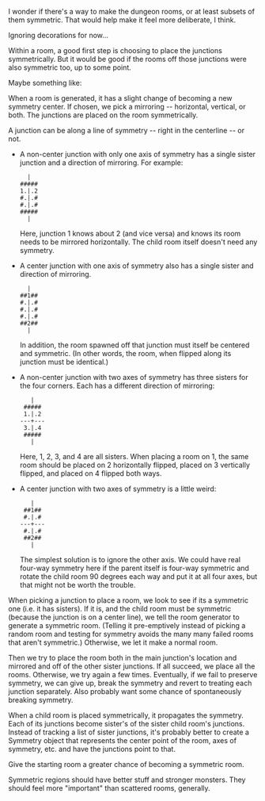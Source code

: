 I wonder if there's a way to make the dungeon rooms, or at least subsets of
them symmetric. That would help make it feel more deliberate, I think.

Ignoring decorations for now...

Within a room, a good first step is choosing to place the junctions
symmetrically. But it would be good if the rooms off those junctions were also
symmetric too, up to some point.

Maybe something like:

When a room is generated, it has a slight change of becoming a new symmetry
center. If chosen, we pick a mirroring -- horizontal, vertical, or both. The
junctions are placed on the room symmetrically.

A junction can be along a line of symmetry -- right in the centerline -- or not.

*   A non-center junction with only one axis of symmetry has a single sister
    junction and a direction of mirroring. For example:

          |
        #####
        1.|.2
        #.|.#
        #.|.#
        #####
          |

    Here, junction 1 knows about 2 (and vice versa) and knows its room needs to
    be mirrored horizontally. The child room itself doesn't need any symmetry.

*   A center junction with one axis of symmetry also has a single sister and
    direction of mirroring.

          |
        ##1##
        #.|.#
        #.|.#
        #.|.#
        ##2##
          |

    In addition, the room spawned off that junction must itself be centered
    and symmetric. (In other words, the room, when flipped along its junction
    must be identical.)

*   A non-center junction with two axes of symmetry has three sisters for the
    four corners. Each has a different direction of mirroring:

           |
         #####
         1.|.2
        ---+---
         3.|.4
         #####
           |

    Here, 1, 2, 3, and 4 are all sisters. When placing a room on 1, the same
    room should be placed on 2 horizontally flipped, placed on 3 vertically
    flipped, and placed on 4 flipped both ways.

*   A center junction with two axes of symmetry is a little weird:

           |
         ##1##
         #.|.#
        ---+---
         #.|.#
         ##2##
           |

    The simplest solution is to ignore the other axis. We could have real
    four-way symmetry here if the parent itself is four-way symmetric and
    rotate the child room 90 degrees each way and put it at all four axes, but
    that might not be worth the trouble.

When picking a junction to place a room, we look to see if its a symmetric one
(i.e. it has sisters). If it is, and the child room must be symmetric (because
the junction is on a center line), we tell the room generator to generate a
symmetric room. (Telling it pre-emptively instead of picking a random room and
testing for symmetry avoids the many many failed rooms that aren't symmetric.)
Otherwise, we let it make a normal room.

Then we try to place the room both in the main junction's location and mirrored
and off of the other sister junctions. If all succeed, we place all the rooms.
Otherwise, we try again a few times. Eventually, if we fail to preserve
symmetry, we can give up, break the symmetry and revert to treating each
junction separately. Also probably want some chance of spontaneously breaking
symmetry.

When a child room is placed symmetrically, it propagates the symmetry. Each of
its junctions become sister's of the sister child room's junctions. Instead of
tracking a list of sister junctions, it's probably better to create a Symmetry
object that represents the center point of the room, axes of symmetry, etc.
and have the junctions point to that.

Give the starting room a greater chance of becoming a symmetric room.

Symmetric regions should have better stuff and stronger monsters. They should
feel more "important" than scattered rooms, generally.
